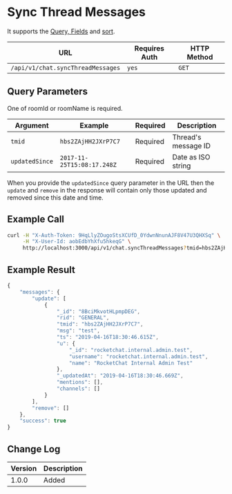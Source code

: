 # Sync Thread Messages

It supports the [Query, Fields](../other-important-endpoints/query-and-fields-info.md#query-example) and [sort](../other-important-endpoints/offset-and-count-and-sort-info.md).

| URL                               | Requires Auth | HTTP Method |
| --------------------------------- | ------------- | ----------- |
| `/api/v1/chat.syncThreadMessages` | `yes`         | `GET`       |

## Query Parameters

One of roomId or roomName is required.

| Argument       | Example                    | Required | Description         |
| -------------- | -------------------------- | -------- | ------------------- |
| `tmid`         | `hbs2ZAjHH2JXrP7C7`        | Required | Thread's message ID |
| `updatedSince` | `2017-11-25T15:08:17.248Z` | Required | Date as ISO string  |

When you provide the `updatedSince` query parameter in the URL then the `update` and `remove` in the response will contain only those updated and removed since this date and time.

## Example Call

```bash
curl -H "X-Auth-Token: 9HqLlyZOugoStsXCUfD_0YdwnNnunAJF8V47U3QHXSq" \
     -H "X-User-Id: aobEdbYhXfu5hkeqG" \
     http://localhost:3000/api/v1/chat.syncThreadMessages?tmid=hbs2ZAjHH2JXrP7C7&updatedSince=2019-02-25T15:08:17.248Z
```

## Example Result

```javascript
{
    "messages": {
        "update": [
            {
                "_id": "8BciMkvotHLpmpDEG",
                "rid": "GENERAL",
                "tmid": "hbs2ZAjHH2JXrP7C7",
                "msg": "test",
                "ts": "2019-04-16T18:30:46.615Z",
                "u": {
                    "_id": "rocketchat.internal.admin.test",
                    "username": "rocketchat.internal.admin.test",
                    "name": "RocketChat Internal Admin Test"
                },
                "_updatedAt": "2019-04-16T18:30:46.669Z",
                "mentions": [],
                "channels": []
            }
        ],
        "remove": []
    },
    "success": true
}
```

## Change Log

| Version | Description |
| ------- | ----------- |
| 1.0.0   | Added       |
